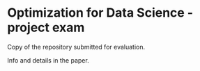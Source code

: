 # Optimization for Data Science - project exam

Copy of the repository submitted for evaluation.

Info and details in the paper.

